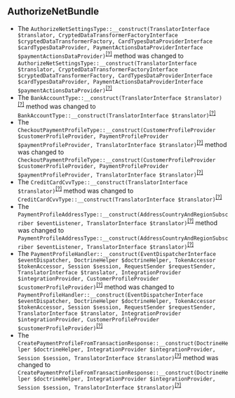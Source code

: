 AuthorizeNetBundle
------------------
* The `AuthorizeNetSettingsType::__construct(TranslatorInterface $translator, CryptedDataTransformerFactoryInterface $cryptedDataTransformerFactory, CardTypesDataProviderInterface $cardTypesDataProvider, PaymentActionsDataProviderInterface $paymentActionsDataProvider)`<sup>[[?]](https://github.com/oroinc/OroAuthorizeNetBundle/tree/4.0.0-rc/Form/Type/AuthorizeNetSettingsType.php#L57 "Oro\Bundle\AuthorizeNetBundle\Form\Type\AuthorizeNetSettingsType")</sup> method was changed to `AuthorizeNetSettingsType::__construct(TranslatorInterface $translator, CryptedDataTransformerFactoryInterface $cryptedDataTransformerFactory, CardTypesDataProviderInterface $cardTypesDataProvider, PaymentActionsDataProviderInterface $paymentActionsDataProvider)`<sup>[[?]](https://github.com/oroinc/OroAuthorizeNetBundle/tree/4.0.0/Form/Type/AuthorizeNetSettingsType.php#L57 "Oro\Bundle\AuthorizeNetBundle\Form\Type\AuthorizeNetSettingsType")</sup>
* The `BankAccountType::__construct(TranslatorInterface $translator)`<sup>[[?]](https://github.com/oroinc/OroAuthorizeNetBundle/tree/4.0.0-rc/Form/Type/BankAccountType.php#L31 "Oro\Bundle\AuthorizeNetBundle\Form\Type\BankAccountType")</sup> method was changed to `BankAccountType::__construct(TranslatorInterface $translator)`<sup>[[?]](https://github.com/oroinc/OroAuthorizeNetBundle/tree/4.0.0/Form/Type/BankAccountType.php#L31 "Oro\Bundle\AuthorizeNetBundle\Form\Type\BankAccountType")</sup>
* The `CheckoutPaymentProfileType::__construct(CustomerProfileProvider $customerProfileProvider, PaymentProfileProvider $paymentProfileProvider, TranslatorInterface $translator)`<sup>[[?]](https://github.com/oroinc/OroAuthorizeNetBundle/tree/4.0.0-rc/Form/Type/CheckoutPaymentProfileType.php#L37 "Oro\Bundle\AuthorizeNetBundle\Form\Type\CheckoutPaymentProfileType")</sup> method was changed to `CheckoutPaymentProfileType::__construct(CustomerProfileProvider $customerProfileProvider, PaymentProfileProvider $paymentProfileProvider, TranslatorInterface $translator)`<sup>[[?]](https://github.com/oroinc/OroAuthorizeNetBundle/tree/4.0.0/Form/Type/CheckoutPaymentProfileType.php#L37 "Oro\Bundle\AuthorizeNetBundle\Form\Type\CheckoutPaymentProfileType")</sup>
* The `CreditCardCvvType::__construct(TranslatorInterface $translator)`<sup>[[?]](https://github.com/oroinc/OroAuthorizeNetBundle/tree/4.0.0-rc/Form/Type/CreditCardCvvType.php#L26 "Oro\Bundle\AuthorizeNetBundle\Form\Type\CreditCardCvvType")</sup> method was changed to `CreditCardCvvType::__construct(TranslatorInterface $translator)`<sup>[[?]](https://github.com/oroinc/OroAuthorizeNetBundle/tree/4.0.0/Form/Type/CreditCardCvvType.php#L26 "Oro\Bundle\AuthorizeNetBundle\Form\Type\CreditCardCvvType")</sup>
* The `PaymentProfileAddressType::__construct(AddressCountryAndRegionSubscriber $eventListener, TranslatorInterface $translator)`<sup>[[?]](https://github.com/oroinc/OroAuthorizeNetBundle/tree/4.0.0-rc/Form/Type/PaymentProfileAddressType.php#L41 "Oro\Bundle\AuthorizeNetBundle\Form\Type\PaymentProfileAddressType")</sup> method was changed to `PaymentProfileAddressType::__construct(AddressCountryAndRegionSubscriber $eventListener, TranslatorInterface $translator)`<sup>[[?]](https://github.com/oroinc/OroAuthorizeNetBundle/tree/4.0.0/Form/Type/PaymentProfileAddressType.php#L41 "Oro\Bundle\AuthorizeNetBundle\Form\Type\PaymentProfileAddressType")</sup>
* The `PaymentProfileHandler::__construct(EventDispatcherInterface $eventDispatcher, DoctrineHelper $doctrineHelper, TokenAccessor $tokenAccessor, Session $session, RequestSender $requestSender, TranslatorInterface $translator, IntegrationProvider $integrationProvider, CustomerProfileProvider $customerProfileProvider)`<sup>[[?]](https://github.com/oroinc/OroAuthorizeNetBundle/tree/4.0.0-rc/Form/Handler/PaymentProfileHandler.php#L59 "Oro\Bundle\AuthorizeNetBundle\Form\Handler\PaymentProfileHandler")</sup> method was changed to `PaymentProfileHandler::__construct(EventDispatcherInterface $eventDispatcher, DoctrineHelper $doctrineHelper, TokenAccessor $tokenAccessor, Session $session, RequestSender $requestSender, TranslatorInterface $translator, IntegrationProvider $integrationProvider, CustomerProfileProvider $customerProfileProvider)`<sup>[[?]](https://github.com/oroinc/OroAuthorizeNetBundle/tree/4.0.0/Form/Handler/PaymentProfileHandler.php#L59 "Oro\Bundle\AuthorizeNetBundle\Form\Handler\PaymentProfileHandler")</sup>
* The `CreatePaymentProfileFromTransactionResponse::__construct(DoctrineHelper $doctrineHelper, IntegrationProvider $integrationProvider, Session $session, TranslatorInterface $translator)`<sup>[[?]](https://github.com/oroinc/OroAuthorizeNetBundle/tree/4.0.0-rc/EventListener/CreatePaymentProfileFromTransactionResponse.php#L41 "Oro\Bundle\AuthorizeNetBundle\EventListener\CreatePaymentProfileFromTransactionResponse")</sup> method was changed to `CreatePaymentProfileFromTransactionResponse::__construct(DoctrineHelper $doctrineHelper, IntegrationProvider $integrationProvider, Session $session, TranslatorInterface $translator)`<sup>[[?]](https://github.com/oroinc/OroAuthorizeNetBundle/tree/4.0.0/EventListener/CreatePaymentProfileFromTransactionResponse.php#L41 "Oro\Bundle\AuthorizeNetBundle\EventListener\CreatePaymentProfileFromTransactionResponse")</sup>

